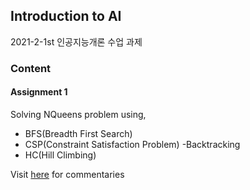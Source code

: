 ## Introduction to AI
2021-2-1st 인공지능개론 수업 과제
### Content

#### Assignment 1
Solving NQueens problem using, 
- BFS(Breadth First Search)
- CSP(Constraint Satisfaction Problem) -Backtracking
- HC(Hill Climbing)

Visit [here]() for commentaries 
